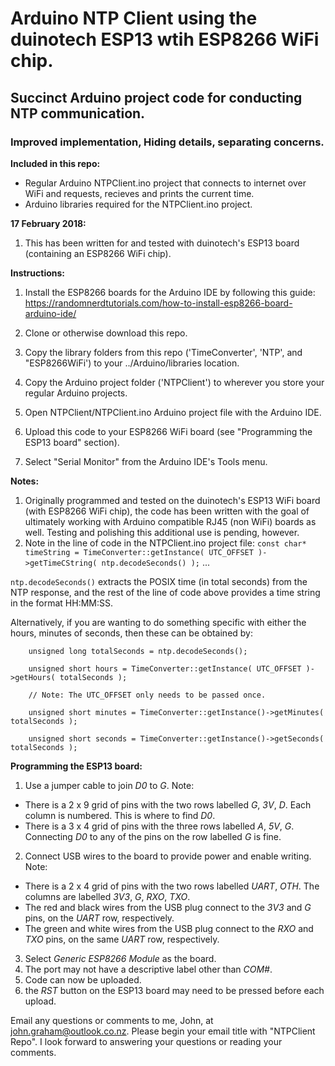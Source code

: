 # Arduino NTP Client using the duinotech ESP13 wtih ESP8266 WiFi chip.
## Succinct Arduino project code for conducting NTP communication.
### Improved implementation, Hiding details, separating concerns.

**Included in this repo:**
- Regular Arduino NTPClient.ino project that connects to internet over WiFi and requests, recieves and prints the current time.
- Arduino libraries required for the NTPClient.ino project.

**17 February 2018:**  
1. This has been written for and tested with duinotech's ESP13 board (containing an ESP8266 WiFi chip).

**Instructions:**
1. Install the ESP8266 boards for the Arduino IDE by following this guide: https://randomnerdtutorials.com/how-to-install-esp8266-board-arduino-ide/

2. Clone or otherwise download this repo.

3. Copy the library folders from this repo ('TimeConverter', 'NTP', and "ESP8266WiFi') to your ../Arduino/libraries location.
4. Copy the Arduino project folder ('NTPClient') to wherever you store your regular Arduino projects.

5. Open NTPClient/NTPClient.ino Arduino project file with the Arduino IDE.
6. Upload this code to your ESP8266 WiFi board (see "Programming the ESP13 board" section).
7. Select "Serial Monitor" from the Arduino IDE's Tools menu.

**Notes:**
1. Originally programmed and tested on the duinotech's ESP13 WiFi board (with ESP8266 WiFi chip), the code has been written with the goal of ultimately working with Arduino compatible RJ45 (non WiFi) boards as well. Testing and polishing this additional use is pending, however.
2. Note in the line of code in the NTPClient.ino project file: `const char* timeString = TimeConverter::getInstance( UTC_OFFSET )->getTimeCString( ntp.decodeSeconds() );` ...

  `ntp.decodeSeconds()` extracts the POSIX time (in total seconds) from the NTP response, and the rest of the line of code above provides a time string in the format HH:MM:SS.
  
  Alternatively, if you are wanting to do something specific with either the hours, minutes of seconds, then these can be obtained by:
  
```
    unsigned long totalSeconds = ntp.decodeSeconds();
    
    unsigned short hours = TimeConverter::getInstance( UTC_OFFSET )->getHours( totalSeconds );
    
    // Note: The UTC_OFFSET only needs to be passed once.
    
    unsigned short minutes = TimeConverter::getInstance()->getMinutes( totalSeconds );
    
    unsigned short seconds = TimeConverter::getInstance()->getSeconds( totalSeconds ); 
```
 
**Programming the ESP13 board:**
1. Use a jumper cable to join *D0* to *G*. Note:
  - There is a 2 x 9 grid of pins with the two rows labelled *G*, *3V*, *D*. Each column is numbered. This is where to find *D0*.
  - There is a 3 x 4 grid of pins with the three rows labelled *A*, *5V*, *G*. Connecting *D0* to any of the pins on the row labelled *G* is fine.
2. Connect USB wires to the board to provide power and enable writing. Note:
  - There is a 2 x 4 grid of pins with the two rows labelled *UART*, *OTH*. The columns are labelled *3V3*, *G*, *RXO*, *TXO*.
  - The red and black wires from the USB plug connect to the *3V3* and *G* pins, on the *UART* row, respectively.
  - The green and white wires from the USB plug connect to the *RXO* and *TXO* pins, on the same *UART* row, respectively.
3. Select *Generic ESP8266 Module* as the board.
4. The port may not have a descriptive label other than *COM#*.
5. Code can now be uploaded.
6. the *RST* button on the ESP13 board may need to be pressed before each upload.

Email any questions or comments to me, John, at john.graham@outlook.co.nz. Please begin your email title with "NTPClient Repo".
I look forward to answering your questions or reading your comments.
